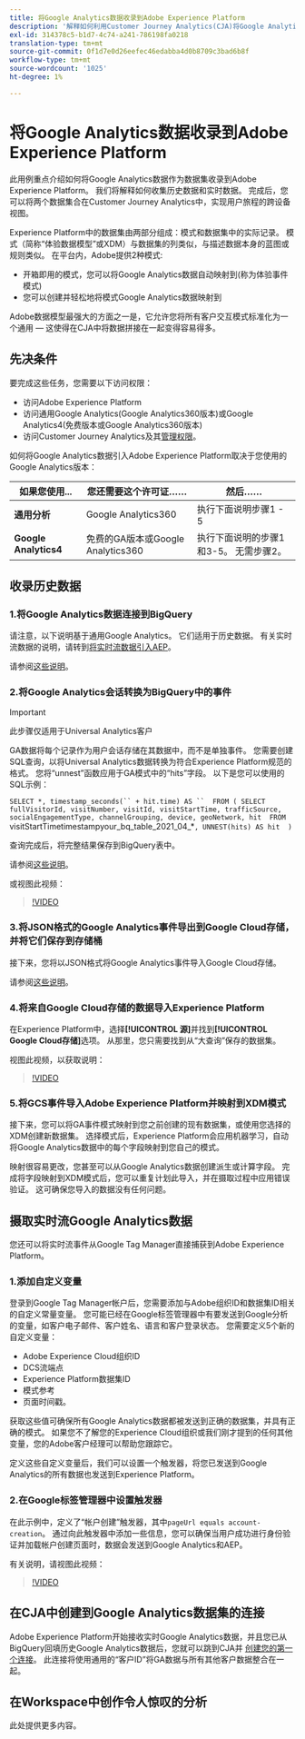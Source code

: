 ```yaml
---
title: 将Google Analytics数据收录到Adobe Experience Platform
description: '解释如何利用Customer Journey Analytics(CJA)将Google Analytics和火库数据引入Adobe Experience Platform。 '
exl-id: 314378c5-b1d7-4c74-a241-786198fa0218
translation-type: tm+mt
source-git-commit: 0f1d7e0d26eefec46edabba4d0b8709c3bad6b8f
workflow-type: tm+mt
source-wordcount: '1025'
ht-degree: 1%

---
```



# 将Google Analytics数据收录到Adobe Experience Platform

此用例重点介绍如何将Google Analytics数据作为数据集收录到Adobe Experience Platform。 我们将解释如何收集历史数据和实时数据。 完成后，您可以将两个数据集合在Customer Journey Analytics中，实现用户旅程的跨设备视图。

Experience Platform中的数据集由两部分组成：模式和数据集中的实际记录。 模式（简称“体验数据模型”或XDM）与数据集的列类似，与描述数据本身的蓝图或规则类似。 在平台内，Adobe提供2种模式:

* 开箱即用的模式，您可以将Google Analytics数据自动映射到(称为体验事件模式)
* 您可以创建并轻松地将模式Google Analytics数据映射到

Adobe数据模型最强大的方面之一是，它允许您将所有客户交互模式标准化为一个通用 — 这使得在CJA中将数据拼接在一起变得容易得多。

## 先决条件

要完成这些任务，您需要以下访问权限：

* 访问Adobe Experience Platform
* 访问通用Google Analytics(Google Analytics360版本)或Google Analytics4(免费版本或Google Analytics360版本)
* 访问Customer Journey Analytics及其[管理权限](https://experienceleague.adobe.com/docs/analytics-platform/using/cja-overview/cja-overview.html?lang=zh-Hans#admin-access-permissions)。

如何将Google Analytics数据引入Adobe Experience Platform取决于您使用的Google Analytics版本：

| 如果您使用... | 您还需要这个许可证…… | 然后…… |
| --- | --- | --- |
| **通用分析** | Google Analytics360 | 执行下面说明步骤1 - 5 |
| **Google Analytics4** | 免费的GA版本或Google Analytics360 | 执行下面说明的步骤1和3-5。 无需步骤2。 |

## 收录历史数据

### 1.将Google Analytics数据连接到BigQuery

请注意，以下说明基于通用Google Analytics。 它们适用于历史数据。 有关实时流数据的说明，请转到[将实时流数据引入AEP](https://experienceleague.adobe.com/docs/analytics-platform/using/cja-usecases/ga-to-cja.html?lang=en#ingest-live-streaming-google-analytics-data)。

请参阅[这些说明](https://support.google.com/analytics/answer/3416092?hl=en)。

### 2.将Google Analytics会话转换为BigQuery中的事件

>[!IMPORTANT]
>
>此步骤仅适用于Universal Analytics客户

GA数据将每个记录作为用户会话存储在其数据中，而不是单独事件。 您需要创建SQL查询，以将Universal Analytics数据转换为符合Experience Platform规范的格式。 您将“unnest”函数应用于GA模式中的“hits”字段。 以下是您可以使用的SQL示例：

`SELECT
*,
timestamp_seconds(`` + hit.time) AS `` 
FROM
(
SELECT
fullVisitorId,
visitNumber,
visitId,
visitStartTime,
trafficSource,
socialEngagementType,
channelGrouping,
device,
geoNetwork,
hit 
FROM
`visitStartTimetimestampyour_bq_table_2021_04_*`,
UNNEST(hits) AS hit 
)`

查询完成后，将完整结果保存到BigQuery表中。

请参阅[这些说明](https://support.google.com/analytics/answer/7029846?hl=en&amp;ref_topic=9359001#zippy=%2Cold-export-schema%2Cuse-this-script-to-migrate-existing-bigquery-datasets-from-the-old-export-schema-to-the-new-one%2Cscript-migration-scriptsql)。

或视图此视频：

>[!VIDEO](https://video.tv.adobe.com/v/332634)

### 3.将JSON格式的Google Analytics事件导出到Google Cloud存储，并将它们保存到存储桶

接下来，您将以JSON格式将Google Analytics事件导入Google Cloud存储。

请参阅[这些说明](https://support.google.com/analytics/answer/3437719?hl=en&amp;ref_topic=3416089)。

### 4.将来自Google Cloud存储的数据导入Experience Platform

在Experience Platform中，选择&#x200B;**[!UICONTROL 源]**&#x200B;并找到&#x200B;**[!UICONTROL Google Cloud存储]**&#x200B;选项。 从那里，您只需要找到从“大查询”保存的数据集。

视图此视频，以获取说明：

>[!VIDEO](https://video.tv.adobe.com/v/332641)

### 5.将GCS事件导入Adobe Experience Platform并映射到XDM模式

接下来，您可以将GA事件模式映射到您之前创建的现有数据集，或使用您选择的XDM创建新数据集。 选择模式后，Experience Platform会应用机器学习，自动将Google Analytics数据中的每个字段映射到您自己的模式。

映射很容易更改，您甚至可以从Google Analytics数据创建派生或计算字段。 完成将字段映射到XDM模式后，您可以重复计划此导入，并在摄取过程中应用错误验证。 这可确保您导入的数据没有任何问题。

## 摄取实时流Google Analytics数据

您还可以将实时流事件从Google Tag Manager直接捕获到Adobe Experience Platform。

### 1.添加自定义变量

登录到Google Tag Manager帐户后，您需要添加与Adobe组织ID和数据集ID相关的自定义常量变量。 您可能已经在Google标签管理器中有要发送到Google分析的变量，如客户电子邮件、客户姓名、语言和客户登录状态。 您需要定义5个新的自定义变量：

* Adobe Experience Cloud组织ID
* DCS流端点
* Experience Platform数据集ID
* 模式参考
* 页面时间戳。

获取这些值可确保所有Google Analytics数据都被发送到正确的数据集，并具有正确的模式。 如果您不了解您的Experience Cloud组织或我们刚才提到的任何其他变量，您的Adobe客户经理可以帮助您跟踪它。

定义这些自定义变量后，我们可以设置一个触发器，将您已发送到Google Analytics的所有数据也发送到Experience Platform。

### 2.在Google标签管理器中设置触发器

在此示例中，定义了“帐户创建”触发器，其中`pageUrl equals account-creation`。 通过向此触发器中添加一些信息，您可以确保当用户成功进行身份验证并加载帐户创建页面时，数据会发送到Google Analytics和AEP。

有关说明，请视图此视频：

>[!VIDEO](https://video.tv.adobe.com/v/332668)

## 在CJA中创建到Google Analytics数据集的连接

Adobe Experience Platform开始接收实时Google Analytics数据，并且您已从BigQuery回填历史Google Analytics数据后，您就可以跳到CJA并
[创建您的第一个连接](/help/connections/create-connection.md)。 此连接将使用通用的“客户ID”将GA数据与所有其他客户数据整合在一起。

## 在Workspace中创作令人惊叹的分析

此处提供更多内容。